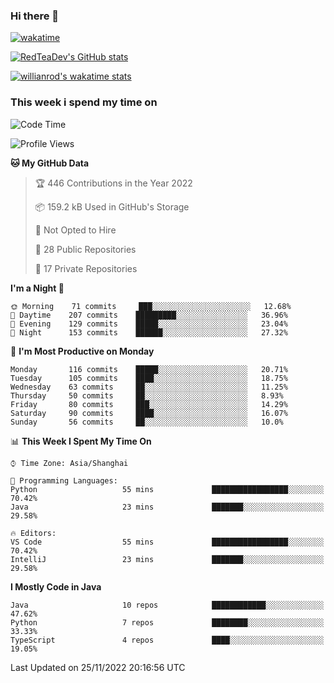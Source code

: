 ### Hi there 👋

<!--
**RedTeaDev/RedTeaDev** is a ✨ _special_ ✨ repository because its `README.md` (this file) appears on your GitHub profile.

Here are some ideas to get you started:

- 🔭 I’m currently working on ...
- 🌱 I’m currently learning ...
- 👯 I’m looking to collaborate on ...
- 🤔 I’m looking for help with ...
- 💬 Ask me about ...
- 📫 How to reach me: ...
- 😄 Pronouns: ...
- ⚡ Fun fact: ...
-->


[![wakatime](https://wakatime.com/badge/user/6b101ed0-04c0-4490-9283-eb61f2efff96.svg)](https://wakatime.com/@6b101ed0-04c0-4490-9283-eb61f2efff96)

[![RedTeaDev's GitHub stats](https://github-readme-stats.vercel.app/api?username=RedTeaDev)](https://github.com/anuraghazra/github-readme-stats)

[![willianrod's wakatime stats](https://github-readme-stats.vercel.app/api/wakatime?username=RedTeaDev)](https://github.com/anuraghazra/github-readme-stats)

### This week i spend my time on
<!--START_SECTION:waka-->
![Code Time](http://img.shields.io/badge/Code%20Time-1%2C021%20hrs%2031%20mins-blue)

![Profile Views](http://img.shields.io/badge/Profile%20Views-0-blue)

**🐱 My GitHub Data** 

> 🏆 446 Contributions in the Year 2022
 > 
> 📦 159.2 kB Used in GitHub's Storage 
 > 
> 🚫 Not Opted to Hire
 > 
> 📜 28 Public Repositories 
 > 
> 🔑 17 Private Repositories  
 > 
**I'm a Night 🦉** 

```text
🌞 Morning    71 commits     ███░░░░░░░░░░░░░░░░░░░░░░   12.68% 
🌆 Daytime    207 commits    █████████░░░░░░░░░░░░░░░░   36.96% 
🌃 Evening    129 commits    █████░░░░░░░░░░░░░░░░░░░░   23.04% 
🌙 Night      153 commits    ██████░░░░░░░░░░░░░░░░░░░   27.32%

```
📅 **I'm Most Productive on Monday** 

```text
Monday       116 commits    █████░░░░░░░░░░░░░░░░░░░░   20.71% 
Tuesday      105 commits    ████░░░░░░░░░░░░░░░░░░░░░   18.75% 
Wednesday    63 commits     ██░░░░░░░░░░░░░░░░░░░░░░░   11.25% 
Thursday     50 commits     ██░░░░░░░░░░░░░░░░░░░░░░░   8.93% 
Friday       80 commits     ███░░░░░░░░░░░░░░░░░░░░░░   14.29% 
Saturday     90 commits     ████░░░░░░░░░░░░░░░░░░░░░   16.07% 
Sunday       56 commits     ██░░░░░░░░░░░░░░░░░░░░░░░   10.0%

```


📊 **This Week I Spent My Time On** 

```text
⌚︎ Time Zone: Asia/Shanghai

💬 Programming Languages: 
Python                   55 mins             █████████████████░░░░░░░░   70.42% 
Java                     23 mins             ███████░░░░░░░░░░░░░░░░░░   29.58%

🔥 Editors: 
VS Code                  55 mins             █████████████████░░░░░░░░   70.42% 
IntelliJ                 23 mins             ███████░░░░░░░░░░░░░░░░░░   29.58%

```

**I Mostly Code in Java** 

```text
Java                     10 repos            ████████████░░░░░░░░░░░░░   47.62% 
Python                   7 repos             ████████░░░░░░░░░░░░░░░░░   33.33% 
TypeScript               4 repos             ████░░░░░░░░░░░░░░░░░░░░░   19.05%

```



 Last Updated on 25/11/2022 20:16:56 UTC
<!--END_SECTION:waka-->


